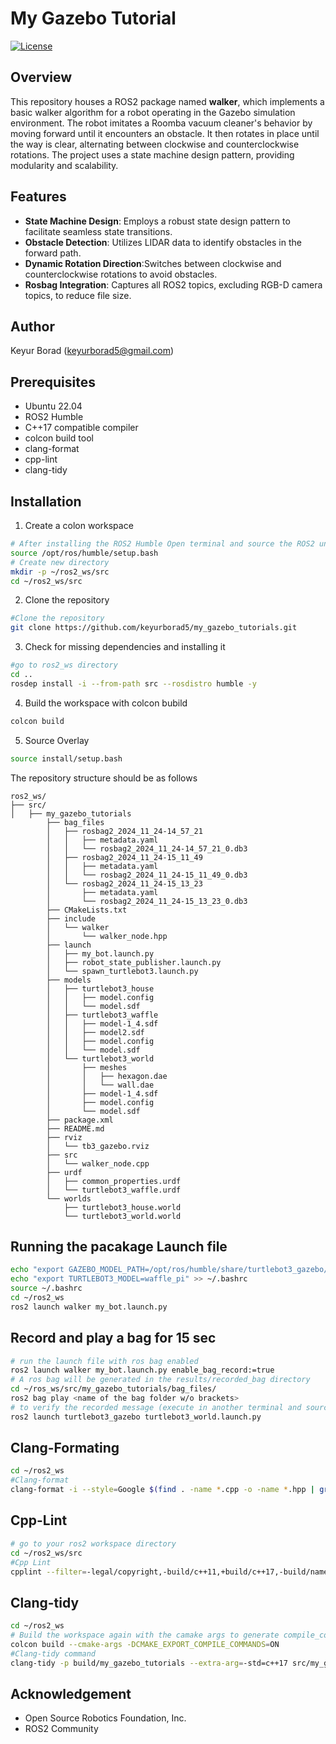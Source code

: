# My Gazebo Tutorial

[![License](https://img.shields.io/badge/license-MIT-blue.svg)](LICENSE)


## Overview

This repository houses a ROS2 package named **walker**, which implements a basic walker algorithm for a robot operating in the Gazebo simulation environment. The robot imitates a Roomba vacuum cleaner's behavior by moving forward until it encounters an obstacle. It then rotates in place until the way is clear, alternating between clockwise and counterclockwise rotations. The project uses a state machine design pattern, providing modularity and scalability.

## Features

- **State Machine Design**: Employs a robust state design pattern to facilitate seamless state transitions.
- **Obstacle Detection**: Utilizes LIDAR data to identify obstacles in the forward path.
- **Dynamic Rotation Direction**:Switches between clockwise and counterclockwise rotations to avoid obstacles.
- **Rosbag Integration**: Captures all ROS2 topics, excluding RGB-D camera topics, to reduce file size.

## Author

Keyur Borad (keyurborad5@gmail.com)

## Prerequisites

- Ubuntu 22.04
- ROS2 Humble
- C++17 compatible compiler
- colcon build tool
- clang-format
- cpp-lint
- clang-tidy

## Installation
1. Create a colon workspace
```bash
# After installing the ROS2 Humble Open terminal and source the ROS2 underlay
source /opt/ros/humble/setup.bash
# Create new directory
mkdir -p ~/ros2_ws/src
cd ~/ros2_ws/src

```
2. Clone the repository 
```bash
#Clone the repository
git clone https://github.com/keyurborad5/my_gazebo_tutorials.git
```

3. Check for missing dependencies and installing it
```bash
#go to ros2_ws directory
cd ..
rosdep install -i --from-path src --rosdistro humble -y

```
4. Build the workspace with colcon bubild
```bash
colcon build
```

5. Source Overlay
```bash
source install/setup.bash
```

The repository structure should be as follows 

```plaintext
ros2_ws/
├── src/
│   ├── my_gazebo_tutorials
        ├── bag_files
        │   ├── rosbag2_2024_11_24-14_57_21
        │   │   ├── metadata.yaml
        │   │   └── rosbag2_2024_11_24-14_57_21_0.db3
        │   ├── rosbag2_2024_11_24-15_11_49
        │   │   ├── metadata.yaml
        │   │   └── rosbag2_2024_11_24-15_11_49_0.db3
        │   └── rosbag2_2024_11_24-15_13_23
        │       ├── metadata.yaml
        │       └── rosbag2_2024_11_24-15_13_23_0.db3
        ├── CMakeLists.txt
        ├── include
        │   └── walker
        │       └── walker_node.hpp
        ├── launch
        │   ├── my_bot.launch.py
        │   ├── robot_state_publisher.launch.py
        │   └── spawn_turtlebot3.launch.py
        ├── models
        │   ├── turtlebot3_house
        │   │   ├── model.config
        │   │   └── model.sdf
        │   ├── turtlebot3_waffle
        │   │   ├── model-1_4.sdf
        │   │   ├── model2.sdf
        │   │   ├── model.config
        │   │   └── model.sdf
        │   └── turtlebot3_world
        │       ├── meshes
        │       │   ├── hexagon.dae
        │       │   └── wall.dae
        │       ├── model-1_4.sdf
        │       ├── model.config
        │       └── model.sdf
        ├── package.xml
        ├── README.md
        ├── rviz
        │   └── tb3_gazebo.rviz
        ├── src
        │   └── walker_node.cpp
        ├── urdf
        │   ├── common_properties.urdf
        │   └── turtlebot3_waffle.urdf
        └── worlds
            ├── turtlebot3_house.world
            └── turtlebot3_world.world

```



## Running the pacakage Launch file
```bash
echo "export GAZEBO_MODEL_PATH=/opt/ros/humble/share/turtlebot3_gazebo/models/" >> ~/.bashrc
echo "export TURTLEBOT3_MODEL=waffle_pi" >> ~/.bashrc
source ~/.bashrc
cd ~/ros2_ws
ros2 launch walker my_bot.launch.py
```

##  Record and play a bag for 15 sec
```bash
# run the launch file with ros bag enabled
ros2 launch walker my_bot.launch.py enable_bag_record:=true
# A ros bag will be generated in the results/recorded_bag directory
cd ~/ros_ws/src/my_gazebo_tutorials/bag_files/
ros2 bag play <name of the bag folder w/o brackets>
# to verify the recorded message (execute in another terminal and source underlay as well as overlay)
ros2 launch turtlebot3_gazebo turtlebot3_world.launch.py

```

## Clang-Formating
```bash
cd ~/ros2_ws
#Clang-format 
clang-format -i --style=Google $(find . -name *.cpp -o -name *.hpp | grep -v "/build/")

```
## Cpp-Lint
```bash
# go to your ros2 workspace directory
cd ~/ros2_ws/src
#Cpp Lint
cpplint --filter=-legal/copyright,-build/c++11,+build/c++17,-build/namespaces,-build/include_order $(find . -name *.cpp | grep -v "/build/")

```
## Clang-tidy
```bash
cd ~/ros2_ws
# Build the workspace again with the camake args to generate compile_commands.jason file for Clang-tidy to work
colcon build --cmake-args -DCMAKE_EXPORT_COMPILE_COMMANDS=ON
#Clang-tidy command
clang-tidy -p build/my_gazebo_tutorials --extra-arg=-std=c++17 src/my_gazebo_tutorials/src/*.cpp
```

## Acknowledgement

- Open Source Robotics Foundation, Inc.
- ROS2 Community

